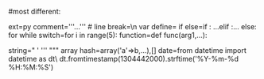 #most different:

ext=py
comment='''...''' #
line break=\n
var define=
if else=if : ...elif :... else:
for while switch=for i in range(5):
function=def func(arg1,...):

string=" ' ''' """
array hash=array('a'=>b,...),[]
date=from datetime import datetime as dt\  dt.fromtimestamp(1304442000).strftime('%Y-%m-%d %H:%M:%S')